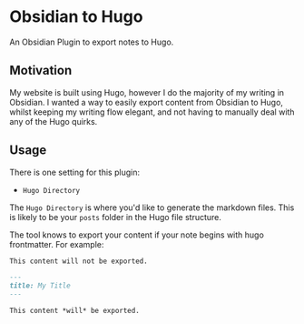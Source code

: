 # Obsidian to Hugo

An Obsidian Plugin to export notes to Hugo.

## Motivation

My website is built using Hugo, however I do the majority of my writing in Obsidian. I wanted a way to easily export content from Obsidian to Hugo, whilst keeping my writing flow elegant, and not having to manually deal with any of the Hugo quirks.

## Usage

There is one setting for this plugin:

- `Hugo Directory`

The `Hugo Directory` is where you'd like to generate the markdown files. This is likely to be your `posts` folder in the Hugo file structure.

The tool knows to export your content if your note begins with hugo frontmatter. For example:

```markdown
This content will not be exported.
```

```markdown
---
title: My Title
---

This content *will* be exported.
```
